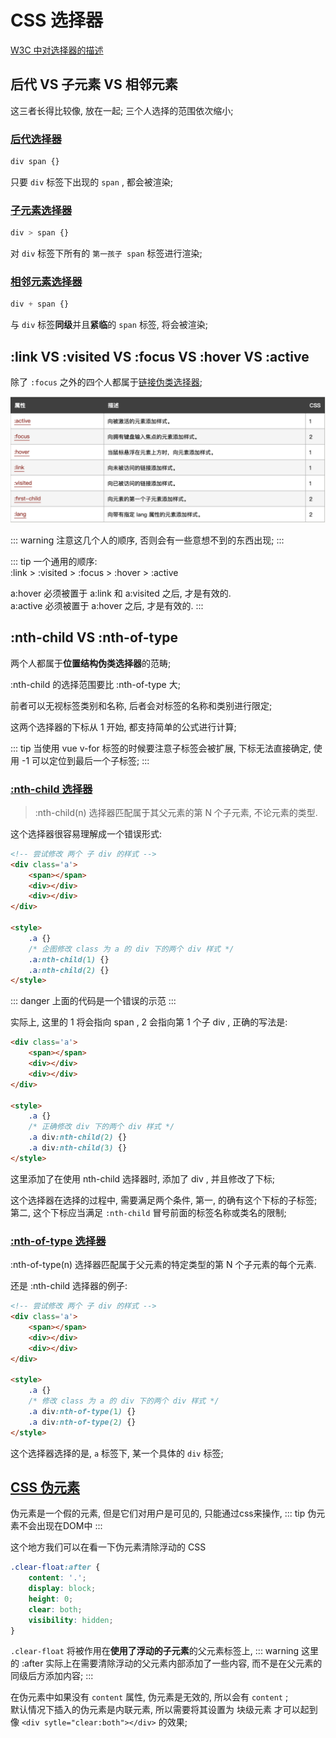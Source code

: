 # CSS 选择器

[W3C 中对选择器的描述](https://www.w3school.com.cn/css/css_selector_type.asp)

## 后代 VS 子元素 VS 相邻元素

这三者长得比较像, 放在一起; 三个人选择的范围依次缩小; 

### [后代选择器](https://www.w3school.com.cn/css/css_selector_descendant.asp)

``` css
div span {}
```
只要 `div` 标签下出现的 `span` , 都会被渲染; 

### [子元素选择器](https://www.w3school.com.cn/css/css_selector_child.asp)

``` css
div > span {}
```
对 `div` 标签下所有的 `第一孩子 span` 标签进行渲染; 

### [相邻元素选择器](https://www.w3school.com.cn/css/css_selector_adjacent_sibling.asp)

``` css
div + span {}
```
与 `div` 标签**同级**并且**紧临**的 `span` 标签, 将会被渲染;

## :link VS :visited VS :focus VS :hover VS :active

除了 `:focus` 之外的四个人都属于[链接伪类选择器](https://www.w3school.com.cn/css/css_pseudo_classes.asp);

![](/note/img/2019-12-03-22-56-30.png)

::: warning
注意这几个人的顺序, 否则会有一些意想不到的东西出现; 
:::

::: tip
一个通用的顺序:   
:link > :visited > :focus > :hover > :active

a:hover 必须被置于 a:link 和 a:visited 之后, 才是有效的.   
a:active 必须被置于 a:hover 之后, 才是有效的. 
:::

## :nth-child VS :nth-of-type

两个人都属于**位置结构伪类选择器**的范畴; 

:nth-child 的选择范围要比 :nth-of-type 大; 

前者可以无视标签类别和名称, 后者会对标签的名称和类别进行限定; 

这两个选择器的下标从 1 开始, 都支持简单的公式进行计算; 

::: tip
当使用 vue v-for 标签的时候要注意子标签会被扩展, 下标无法直接确定, 使用 -1 可以定位到最后一个子标签; 
:::

### [:nth-child 选择器](https://www.w3school.com.cn/cssref/selector_nth-child.asp)
> :nth-child(n) 选择器匹配属于其父元素的第 N 个子元素, 不论元素的类型.     

这个选择器很容易理解成一个错误形式: 
``` html
<!-- 尝试修改 两个 子 div 的样式 -->
<div class='a'>
    <span></span>
    <div></div>
    <div></div>
</div>

<style>
    .a {}
    /* 企图修改 class 为 a 的 div 下的两个 div 样式 */
    .a:nth-child(1) {}
    .a:nth-child(2) {}
</style>
```
::: danger
上面的代码是一个错误的示范
:::

实际上, 这里的 1 将会指向 span , 2 会指向第 1 个子 div , 正确的写法是: 
``` html
<div class='a'>
    <span></span>
    <div></div>
    <div></div>
</div>

<style>
    .a {}
    /* 正确修改 div 下的两个 div 样式 */
    .a div:nth-child(2) {}
    .a div:nth-child(3) {}
</style>
```
这里添加了在使用 nth-child 选择器时, 添加了 div , 并且修改了下标;

这个选择器在选择的过程中, 需要满足两个条件, 第一, 的确有这个下标的子标签; 第二, 这个下标应当满足 `:nth-child` 冒号前面的标签名称或类名的限制; 


### [:nth-of-type 选择器](https://www.w3school.com.cn/cssref/selector_nth-of-type.asp)
:nth-of-type(n) 选择器匹配属于父元素的特定类型的第 N 个子元素的每个元素.

还是 :nth-child 选择器的例子: 

``` html
<!-- 尝试修改 两个 子 div 的样式 -->
<div class='a'>
    <span></span>
    <div></div>
    <div></div>
</div>

<style>
    .a {}
    /* 修改 class 为 a 的 div 下的两个 div 样式 */
    .a div:nth-of-type(1) {}
    .a div:nth-of-type(2) {}
</style>
``` 

这个选择器选择的是, `a` 标签下, 某一个具体的 `div` 标签; 


## [CSS 伪元素](https://www.w3school.com.cn/css/css_pseudo_elements.asp)

伪元素是一个假的元素, 但是它们对用户是可见的, 只能通过css来操作, 
::: tip
伪元素不会出现在DOM中
:::

这个地方我们可以在看一下伪元素清除浮动的 CSS

``` CSS
.clear-float:after {
    content: '.';
    display: block;
    height: 0;
    clear: both;
    visibility: hidden;
}
```

`.clear-float` 将被作用在**使用了浮动的子元素**的父元素标签上, 
::: warning
这里的 :after 实际上在需要清除浮动的父元素内部添加了一些内容, 而不是在父元素的同级后方添加内容; 
:::

在伪元素中如果没有 `content` 属性, 伪元素是无效的, 所以会有 `content` ;   
默认情况下插入的伪元素是内联元素, 所以需要将其设置为 块级元素 才可以起到像 `<div sytle="clear:both"></div>` 的效果; 





